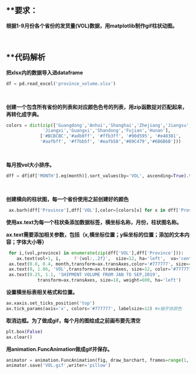 ## **要求：
**根据1-9月份各个省份的发货量(VOL)数据，用matplotlib制作gif柱状动图。**

<br>

## **代码解析

**把xlsx内的数据导入进dataframe**
```python
df = pd.read_excel('province_volume.xlsx')
```

<br>

**创建一个包含所有省份的列表和对应颜色色号的列表，用zip函数捉对匹配起来，再转化成字典。**
```python
colors = dict(zip(['Guangdong','Anhui','Shanghai','Zhejiang','Jiangsu',
              'Jiangxi','Guangxi','Shandong','Fujian','Hunan'],
             ['#BCBCBC','#adb0ff', '#ffb3ff', '#90d595', '#e48381',
             '#aafbff', '#f7bb5f', '#eafb50','#89C479','#6B6B6B']))
```
<br>

**每月按vol大小排序。**


```python
dff = df[df['MONTH'].eq(month)].sort_values(by='VOL', ascending=True).tail(10)
```

<br>

**创建横向的柱状图，每一个省份使用之前创建好的颜色**

```python
 ax.barh(dff['Province'],dff['VOL'],color=[colors[x] for x in dff['Province']])
 ```
 
 **使用ax.text为每一个柱状条添加数据标签，横坐标名称，月份，柱状图名称。**
 
 **ax.text需要添加相关参数，包括（x,横坐标位置；y纵坐标的位置；添加的文本内容；字体大小等）**
 
```python
 for i,(vol,province) in enumerate(zip(dff['VOL'],dff['Province'])):
    ax.text(vol+1, i,     f'{vol:,.2f}',  size=12, ha='left',  va='center')
 ax.text(0.8, 0.4, month,transform=ax.transAxes,color='#777777', size=46, ha='left', weight=800)
 ax.text(0, 1.06, 'VOL',transform=ax.transAxes, size=12, color='#777777',weight=800)
 ax.text(0.25, 1.1, 'SHIPMENT VOLUME FROM JAN TO SEP,2019',
            transform=ax.transAxes, size=18, weight=600, ha='left')
```

**设置横坐标表相关格式和位置。**

```python
ax.xaxis.set_ticks_position('top')
ax.tick_params(axis='x', colors='#777777', labelsize=12) #x轴字体颜色
```
**取消边框。为了做成gif，每个月的图绘成之前画布要先清空**

```python
plt.box(False)
ax.clear()
```
**用animation.FuncAnimation做成gif并保存。**

```python
animator = animation.FuncAnimation(fig, draw_barchart, frames=range(1, 10),interval=1000)
animator.save('VOL.gif',writer='pillow')
```



